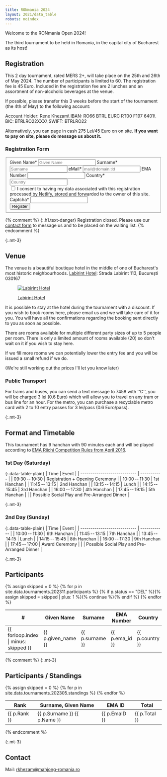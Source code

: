 ```yaml
---
title: RONmania 2024
layout: 2021/data_table
robots: noindex
---
```

Welcome to the RONmania Open 2024!

The third tournament to be held in Romania, in the capital city of Bucharest as its host!

## Registration

This 2 day tournament, rated MERS 2+, will take place on the 25th and 26th of May 2024.
The number of participants is limited to 60.
The registration fee is 45 Euro.
Included in the registration fee are 2 lunches and an assortment of non-alcoholic beverages at the venue.

If possible, please transfer this 3 weeks before the start of the tournament (the 4th of May) to the following account:

Account Holder: Rene Khezam\\
IBAN: RO66 BTRL EURC RT00 F197 6401\\
BIC: BTRLRO22XXX\\
SWIFT: BTRLRO22

Alternatively, you can page in cash 275 Lei/45 Euro on on site.
**If you want to pay on site, please do message us about it.**

### Registration Form

<form name="Registration" method="POST" action="/thanks-for-registering/" id="contactform" class="form-horizontal" data-netlify="true" netlify-honeypot="captcha">
  <fieldset id="contact">
    <div>
      <label for="given_name">Given Name*</label>
      <input type="given_name" name="given_name" id="given_name" placeholder="Given Name" aria-required="true" required="true" />
      <label for="surname">Surname*</label>
      <input type="text" name="surname" id="surname" placeholder="Surname" aria-required="true" required="true" />
      <label for="email">eMail*</label>
      <input type="email" name="email" id="email" placeholder="mail@domain.tld" aria-required="true" required="true" />
      <label for="ema_id">EMA Number</label>
      <input type="text" name="ema_id" id="ema_id" placeholder="" />
      <label for="country">Country*</label>
      <input name="text" id="country" placeholder="Country" aria-required="true" required="true">
    </div>
    <div class="row mx-2">
      <input type="checkbox" name="accept-policy" id="accept-policy" aria-required="true" required="true" class="col-auto mt-2">
      <label for="accept-policy" class="col">
         I consent to having my data associated with this registration processed by Netlify, stored and forwarded to the owner of this site.
      </label>
    </div>
    <div class="d-none">
      <input name="lang" type="hidden" value="{{ page.lang }}" />
      <label for="captcha">Captcha*</label>
      <input name="captcha" type="text" />
    </div>
    <div>
      <button type="sumbit" id="registrationbutton" class="btn btn-primary btn-block">Register</button>
    </div>
  </fieldset>
</form>

{% comment %}
{:.h1.text-danger}
Registration closed. Please use our [contact form](/contact/) to message us and to be placed on the waiting list. 
{% endcomment %}

{:.mt-3}
## Venue

The venue is a beautiful boutique hotel in the middle of one of Bucharest's most historic neighbourhoods.
[Labirint Hotel](https://labirinthotel.ro/en/): Strada Labirint 113, București 030167


<figure>

<a href="https://www.google.com/maps/dir//Strada+Labirint+113,+Bucure%C8%99ti+030167,+Romania/data=!4m6!4m5!1m1!4e2!1m2!1m1!1s0x40b1ff243e329bbd:0x8da1918a702a9a44?sa=X&ved=2ahUKEwiz1Mym4r-EAxV1TKQEHbbHCDoQwwV6BAgSEAA"><img src="/images/map-2024-5.png" alt="Labirint Hotel"></a>

<figcaption><a href="https://www.google.com/maps/dir//Strada+Labirint+113,+Bucure%C8%99ti+030167,+Romania/data=!4m6!4m5!1m1!4e2!1m2!1m1!1s0x40b1ff243e329bbd:0x8da1918a702a9a44?sa=X&ved=2ahUKEwiz1Mym4r-EAxV1TKQEHbbHCDoQwwV6BAgSEAA">Labirint Hotel</a>
</figcaption>
</figure>

<div class="h4">It is possible to stay at the hotel during the tournament with a discount. 
If you wish to book rooms here, please email us and we will take care of it for you. You will have all the confirmations regarding the booking sent directly to you as soon as possible.

There are rooms available for multiple different party sizes of up to 5 people per room.
There is only a limited amount of rooms available (20) so don't wait on it if you wish to stay here.

If we fill more rooms we can potentially lower the entry fee and you will be issued a small refund if we do.

(We're still working out the prices I'll let you know later)
</div>

### Public Transport

For trams and buses, you can send a text message to 7458 with ''C'', you will be charged 3 lei (0.6 Euro) which will allow you to travel on any tram or bus line for an hour.
For the metro, you can purchase a recyclable metro card with 2 to 10 entry passes for 3 lei/pass (0.6 Euro/pass).


{:.mt-3}
## Format and Timetable

This tournament has 9 hanchan with 90 minutes each and will be played according to [EMA Riichi Competition Rules from April 2016](http://mahjong-europe.org/portal/images/docs/Riichi-rules-2016-EN.pdf).

### 1st Day (Saturday)

{:.data-table-plain}
| Time                         | Event       |
| ---------------------------- | ----------- |
| 09:30&#x202f;--&#x202f;10:30 | Registration +  Opening Ceremony |
| 10:00&#x202f;--&#x202f;11:30 | 1st Hanchan  |
| 11:45&#x202f;--&#x202f;13:15 | 2nd Hanchan  |
| 13:15&#x202f;--&#x202f;14:15 | Lunch        |
| 14:15&#x202f;--&#x202f;15:45 | 3rd Hanchan  |
| 16:00&#x202f;--&#x202f;17:30 | 4th Hanchan  |
| 17:45&#x202f;--&#x202f;19:15 | 5th Hanchan  |
|  | Possible Social Play and Pre-Arranged Dinner |

{:.mt-3}
### 2nd Day (Sunday)

{:.data-table-plain}
| Time                        | Event        |
| ---------------------------- | ------------ |
| 10:00&#x202f;--&#x202f;11:30 | 6th Hanchan  |
| 11:45&#x202f;--&#x202f;13:15 | 7th Hanchan  |
| 13:45&#x202f;--&#x202f;14:15 | Lunch |
| 14:15&#x202f;--&#x202f;15:45 | 8th Hanchan  |
| 16:00&#x202f;--&#x202f;17:30 | 9th Hanchan  |
| 17:45&#x202f;--&#x202f;17:00 | Award Ceremony |
|  | Possible Social Play and Pre-Arranged Dinner |

{:.mt-3}
## Participants

<table class="data-table">
<thead>
<tr>
<th>#</th>
<th>Given Name</th>
<th>Surname</th>
<th>EMA Number</th>
<th>Country</th>
<th>Status</th>
</tr>
</thead>
<tbody>
{% assign skipped = 0 %}
{% for p in site.data.tournaments.202311.participants %}
{% if p.status == "DEL" %}{% assign skipped = skipped | plus: 1 %}{% continue %}{% endif %}
<tr>
<td>{{ forloop.index | minus: skipped }}</td>
<td>{{ p.given_name }}</td>
<td>{{ p.surname }}</td>
<td>{{ p.ema_id }}</td>
<td>{{ p.country }}</td>
<td>{{ p.status }}</td>
</tr>
{% endfor %}
</tbody>
</table>

{% comment %}
{:.mt-3}
## Participants / Standings

<table class="data-table">
<thead>
<tr>
<th>Rank</th>
<th>Surname, Given Name</th>
<th>EMA ID</th>
<th>Total</th>
</tr>
</thead>
<tbody>
{% assign skipped = 0 %}
{% for p in site.data.tournaments.202305.standings %}
<tr>
<td>{{ p.Rank }}</td>
<td>{{ p.Surname }} {{ p.Name }}</td>
<td>{{ p.EmaID }}</td>
<td>{{ p.Total }}</td>
</tr>
{% endfor %}
</tbody>
</table>
{% endcomment %}

{:.mt-3}
## Contact

Mail: rkhezam@mahjong-romania.ro
